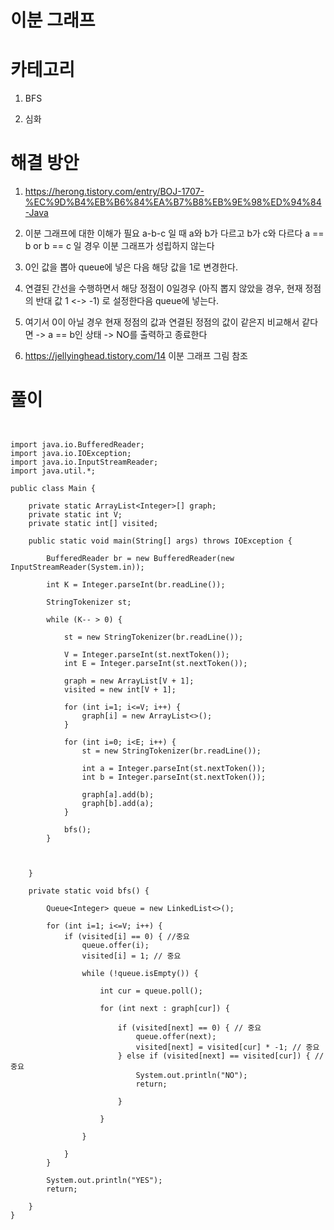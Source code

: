 # 이분 그래프

# 카테고리

1. BFS

2. 심화

# 해결 방안

1. https://herong.tistory.com/entry/BOJ-1707-%EC%9D%B4%EB%B6%84%EA%B7%B8%EB%9E%98%ED%94%84-Java

2. 이분 그래프에 대한 이해가 필요 a-b-c 일 때   a와 b가 다르고 b가 c와 다르다 a == b or b == c 일 경우 이분 그래프가 성립하지 않는다

3. 0인 값을 뽑아 queue에 넣은 다음 해당 값을 1로 변경한다.

4. 연결된 간선을 수행하면서 해당 정점이 0일경우 (아직 뽑지 않았을 경우, 현재 정점의 반대 값 1 <-> -1) 로 설정한다음 queue에 넣는다.

5. 여기서 0이 아닐 경우 현재 정점의 값과 연결된 정점의 값이 같은지 비교해서 같다면 -> a == b인 상태 -> NO를 출력하고 종료한다

6. https://jellyinghead.tistory.com/14 이분 그래프 그림 참조

# 풀이


```


import java.io.BufferedReader;
import java.io.IOException;
import java.io.InputStreamReader;
import java.util.*;

public class Main {

    private static ArrayList<Integer>[] graph;
    private static int V;
    private static int[] visited;

    public static void main(String[] args) throws IOException {

        BufferedReader br = new BufferedReader(new InputStreamReader(System.in));

        int K = Integer.parseInt(br.readLine());

        StringTokenizer st;

        while (K-- > 0) {

            st = new StringTokenizer(br.readLine());

            V = Integer.parseInt(st.nextToken());
            int E = Integer.parseInt(st.nextToken());

            graph = new ArrayList[V + 1];
            visited = new int[V + 1];

            for (int i=1; i<=V; i++) {
                graph[i] = new ArrayList<>();
            }

            for (int i=0; i<E; i++) {
                st = new StringTokenizer(br.readLine());

                int a = Integer.parseInt(st.nextToken());
                int b = Integer.parseInt(st.nextToken());

                graph[a].add(b);
                graph[b].add(a);
            }

            bfs();
        }



    }

    private static void bfs() {

        Queue<Integer> queue = new LinkedList<>();

        for (int i=1; i<=V; i++) {
            if (visited[i] == 0) { //중요 
                queue.offer(i);
                visited[i] = 1; // 중요

                while (!queue.isEmpty()) {

                    int cur = queue.poll();

                    for (int next : graph[cur]) {

                        if (visited[next] == 0) { // 중요
                            queue.offer(next);
                            visited[next] = visited[cur] * -1; // 중요
                        } else if (visited[next] == visited[cur]) { // 중요
                            System.out.println("NO");
                            return;

                        }

                    }

                }

            }
        }

        System.out.println("YES");
        return;

    }
}

```